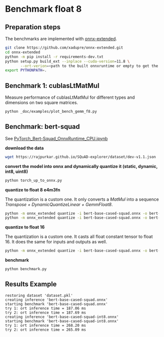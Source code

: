 # Benchmark float 8

## Preparation steps

The benchmarks are implemented with
[onnx-extended](https://github.com/xadupre/onnx-extended).

```bash
git clone https://github.com/xadupre/onnx-extended.git 
cd onnx-extended 
python -m pip install -r requirements-dev.txt 
python setup.py build_ext --inplace --cuda-version=11.8 \
       --ort-verion=<path to the built onnxruntime or empty to get the published version>
export PYTHONPATH=. 
```

## Benchmark 1: cublasLtMatMul

Measure performance of cublasLtMatMul for different types and dimensions
on two square matrices.

```bash
python _doc/examples/plot_bench_gemm_f8.py 
```

## Benchmark: bert-squad

See [PyTorch_Bert-Squad_OnnxRuntime_CPU.ipynb](https://github.com/microsoft/onnxruntime/blob/main/onnxruntime/python/tools/transformers/notebooks/PyTorch_Bert-Squad_OnnxRuntime_CPU.ipynb)

**download the data**

```bash
wget https://rajpurkar.github.io/SQuAD-explorer/dataset/dev-v1.1.json
```

**convert the model into onnx and dynamically quantize it (static, dynamic, int8, uint8)**

```bash
python torch_up_to_onnx.py
```

**quantize to float 8 e4m3fn**

The quantization is a custom one. It only converts a *MatMul* into
a sequence *Transpose + DynamicQuantizeLinear + GemmFloat8*.

```bash
python -m onnx_extended quantize -i bert-base-cased-squad.onnx -o bert-base-cased-squad-dyn-fp8.onnx -v -v -k fp8 -q
python -m onnx_extended quantize -i bert-base-cased-squad.onnx -o bert-base-cased-squad-dyn-fp8-ext.onnx -s onnx-extended -v -v -k fp8 -q
```

**quantize to float 16**

The quantization is a custom one. It casts all float constant tensor to float 16.
It does the same for inputs and outputs as well.

```bash
python -m onnx_extended quantize -i bert-base-cased-squad.onnx -o bert-base-cased-squad-fp16.onnx -v -v -k fp16 -q
```

**benchmark**

```bash
python benchmark.py
```

## Results Example

```
restoring dataset 'dataset.pkl'
creating inference 'bert-base-cased-squad.onnx'
starting benchmark 'bert-base-cased-squad.onnx'
try 1: ort inference time = 187.06 ms
try 2: ort inference time = 187.69 ms
creating inference 'bert-base-cased-squad-int8.onnx'
starting benchmark 'bert-base-cased-squad-int8.onnx'
try 1: ort inference time = 268.20 ms
try 2: ort inference time = 265.09 ms
```
